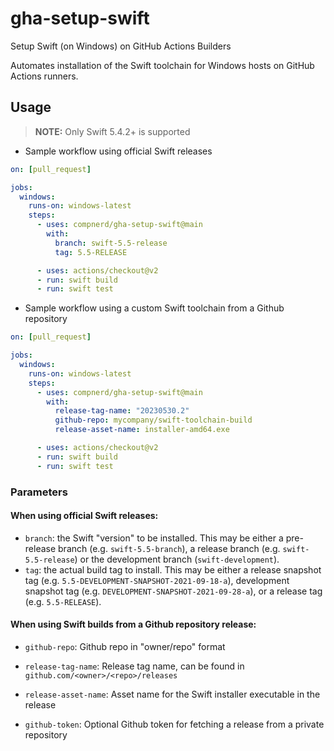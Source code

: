 # gha-setup-swift
Setup Swift (on Windows) on GitHub Actions Builders

Automates installation of the Swift toolchain for Windows hosts on GitHub Actions runners.

## Usage

> **NOTE:** Only Swift 5.4.2+ is supported

* Sample workflow using official Swift releases

```yaml
on: [pull_request]

jobs:
  windows:
    runs-on: windows-latest
    steps:
      - uses: compnerd/gha-setup-swift@main
        with:
          branch: swift-5.5-release
          tag: 5.5-RELEASE

      - uses: actions/checkout@v2
      - run: swift build
      - run: swift test
```

* Sample workflow using a custom Swift toolchain from a Github repository

```yaml
on: [pull_request]

jobs:
  windows:
    runs-on: windows-latest
    steps:
      - uses: compnerd/gha-setup-swift@main
        with:
          release-tag-name: "20230530.2"
          github-repo: mycompany/swift-toolchain-build
          release-asset-name: installer-amd64.exe

      - uses: actions/checkout@v2
      - run: swift build
      - run: swift test
```

### Parameters

#### When using official Swift releases:
  - `branch`: the Swift "version" to be installed. This may be either a pre-release branch (e.g. `swift-5.5-branch`), a release branch (e.g. `swift-5.5-release`) or the development branch (`swift-development`).
  - `tag`: the actual build tag to install. This may be either a release snapshot tag (e.g. `5.5-DEVELOPMENT-SNAPSHOT-2021-09-18-a`), development snapshot tag  (e.g. `DEVELOPMENT-SNAPSHOT-2021-09-28-a`), or a release tag (e.g. `5.5-RELEASE`).

#### When using Swift builds from a Github repository release:
- `github-repo`: Github repo in "owner/repo" format

- `release-tag-name`: Release tag name, can be found in `github.com/<owner>/<repo>/releases`

- `release-asset-name`: Asset name for the Swift installer executable in the release

- `github-token`: Optional Github token for fetching a release from a private repository

